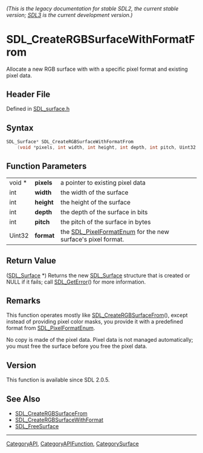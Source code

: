 ###### (This is the legacy documentation for stable SDL2, the current stable version; [SDL3](https://wiki.libsdl.org/SDL3/) is the current development version.)
# SDL_CreateRGBSurfaceWithFormatFrom

Allocate a new RGB surface with with a specific pixel format and existing pixel data.

## Header File

Defined in [SDL_surface.h](https://github.com/libsdl-org/SDL/blob/SDL2/include/SDL_surface.h)

## Syntax

```c
SDL_Surface* SDL_CreateRGBSurfaceWithFormatFrom
    (void *pixels, int width, int height, int depth, int pitch, Uint32 format);
```

## Function Parameters

|        |            |                                                                                    |
| ------ | ---------- | ---------------------------------------------------------------------------------- |
| void * | **pixels** | a pointer to existing pixel data                                                   |
| int    | **width**  | the width of the surface                                                           |
| int    | **height** | the height of the surface                                                          |
| int    | **depth**  | the depth of the surface in bits                                                   |
| int    | **pitch**  | the pitch of the surface in bytes                                                  |
| Uint32 | **format** | the [SDL_PixelFormatEnum](SDL_PixelFormatEnum) for the new surface's pixel format. |

## Return Value

([SDL_Surface](SDL_Surface) *) Returns the new [SDL_Surface](SDL_Surface)
structure that is created or NULL if it fails; call
[SDL_GetError](SDL_GetError)() for more information.

## Remarks

This function operates mostly like
[SDL_CreateRGBSurfaceFrom](SDL_CreateRGBSurfaceFrom)(), except instead of
providing pixel color masks, you provide it with a predefined format from
[SDL_PixelFormatEnum](SDL_PixelFormatEnum).

No copy is made of the pixel data. Pixel data is not managed automatically;
you must free the surface before you free the pixel data.

## Version

This function is available since SDL 2.0.5.

## See Also

- [SDL_CreateRGBSurfaceFrom](SDL_CreateRGBSurfaceFrom)
- [SDL_CreateRGBSurfaceWithFormat](SDL_CreateRGBSurfaceWithFormat)
- [SDL_FreeSurface](SDL_FreeSurface)

----
[CategoryAPI](CategoryAPI), [CategoryAPIFunction](CategoryAPIFunction), [CategorySurface](CategorySurface)

